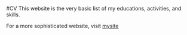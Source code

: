 #CV
This website is the very basic list of my educations, activities, and skills.

For a more sophisticated website, visit [mysite](https://allwelly.github.io/mysite/)
